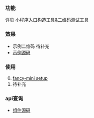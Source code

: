 ### 功能
详见 [小程序入口构造工具&二维码测试工具](https://github.com/zhuanzhuanfe/articles/blob/master/wupenghe/%E5%B0%8F%E7%A8%8B%E5%BA%8F%E5%85%A5%E5%8F%A3%E6%9E%84%E9%80%A0%E5%B7%A5%E5%85%B7%26%E4%BA%8C%E7%BB%B4%E7%A0%81%E6%B5%8B%E8%AF%95%E5%B7%A5%E5%85%B7.md)

### 效果
- 示例二维码 待补充
- [示例源码](https://github.com/zhuanzhuanfe/fancy-mini-demos/blob/master/src/pages/tools/customEntry.wpy)

### 使用
0. [fancy-mini setup](./tutorial-0-getStarted.html)
1. 待补充

### api查询
- [组件源码](https://github.com/zhuanzhuanfe/fancy-mini/tree/master/components/CustomEntry.wpy) 
